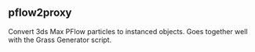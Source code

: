 ## pflow2proxy

Convert 3ds Max PFlow particles to instanced objects. Goes together well with the Grass Generator script.
